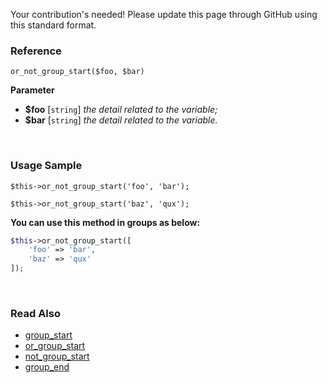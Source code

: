 Your contribution's needed!
Please update this page through GitHub using this standard format.

### Reference
`or_not_group_start($foo, $bar)`

**Parameter**
* **$foo** [`string`] *the detail related to the variable;*
* **$bar** [`string`] *the detail related to the variable.*

&nbsp;

### Usage Sample
`$this->or_not_group_start('foo', 'bar');`

`$this->or_not_group_start('baz', 'qux');`

**You can use this method in groups as below:**
```php
$this->or_not_group_start([
    'foo' => 'bar',
    'baz' => 'qux'
]);
```

&nbsp;

### Read Also
* [group_start](./group_start)
* [or_group_start](./or_group_start)
* [not_group_start](./not_group_start)
* [group_end](./group_end)
